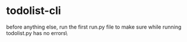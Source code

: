 # todolist-cli

before anything else, run the first run.py file to make sure while running todolist.py has no errors\
